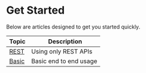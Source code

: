 # Get Started

Below are articles designed to get you started quickly.

| Topic | Description |
| ----- | ----------- |
| [REST](./rest.md)  | Using only REST APIs |
| [Basic](./basic.md) | Basic end to end usage |

